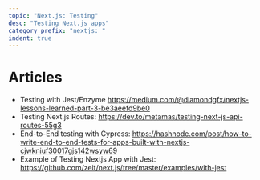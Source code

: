 ```yaml
---
topic: "Next.js: Testing"
desc: "Testing Next.js apps"
category_prefix: "nextjs: "
indent: true
---
```


# Articles

* Testing with Jest/Enzyme <https://medium.com/@diamondgfx/nextjs-lessons-learned-part-3-be3aeefd9be0>
* Testing Next.js Routes: <https://dev.to/metamas/testing-next-js-api-routes-55g3>
* End-to-End testing with Cypress: <https://hashnode.com/post/how-to-write-end-to-end-tests-for-apps-built-with-nextjs-cjwkniuf30017gjs142wsyw69>
* Example of Testing Nextjs App with Jest: <https://github.com/zeit/next.js/tree/master/examples/with-jest>
